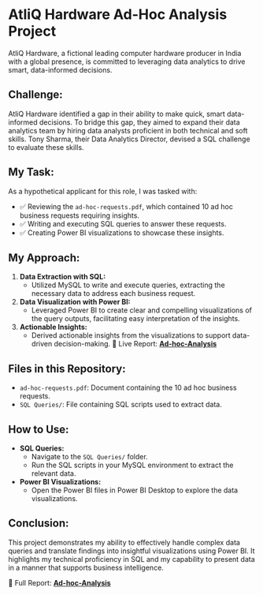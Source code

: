 # AtliQ Hardware Ad-Hoc Analysis Project

AtliQ Hardware, a fictional leading computer hardware producer in India with a global presence, is committed to leveraging data analytics to drive smart, data-informed decisions.

## Challenge:

AtliQ Hardware identified a gap in their ability to make quick, smart data-informed decisions. To bridge this gap, they aimed to expand their data analytics team by hiring data analysts proficient in both technical and soft skills. Tony Sharma, their Data Analytics Director, devised a SQL challenge to evaluate these skills.

## My Task:

As a hypothetical applicant for this role, I was tasked with:

- ✅ Reviewing the `ad-hoc-requests.pdf`, which contained 10 ad hoc business requests requiring insights.
- ✅ Writing and executing SQL queries to answer these requests.
- ✅ Creating Power BI visualizations to showcase these insights.

## My Approach:

1.  **Data Extraction with SQL:**
    -   Utilized MySQL to write and execute queries, extracting the necessary data to address each business request.
2.  **Data Visualization with Power BI:**
    -   Leveraged Power BI to create clear and compelling visualizations of the query outputs, facilitating easy interpretation of the insights.
3.  **Actionable Insights:**
    -   Derived actionable insights from the visualizations to support data-driven decision-making.
🔗 Live Report: [**Ad-hoc-Analysis**](https://app.powerbi.com/view?r=eyJrIjoiYmRkYzk1NWUtNTBjYi00MjNmLTgzMWItZjAwODAwMDhlNWM3IiwidCI6ImM2ZTU0OWIzLTVmNDUtNDAzMi1hYWU5LWQ0MjQ0ZGM1YjJjNCJ9&embedImagePlaceholder=true)

## Files in this Repository:

-   `ad-hoc-requests.pdf`: Document containing the 10 ad hoc business requests.
-   `SQL Queries/`: File containing SQL scripts used to extract data.

## How to Use:

-   **SQL Queries:**
    -   Navigate to the `SQL Queries/` folder.
    -   Run the SQL scripts in your MySQL environment to extract the relevant data.
-   **Power BI Visualizations:**
    -   Open the Power BI files in Power BI Desktop to explore the data visualizations.

## Conclusion:

This project demonstrates my ability to effectively handle complex data queries and translate findings into insightful visualizations using Power BI. It highlights my technical proficiency in SQL and my capability to present data in a manner that supports business intelligence.

🔗 Full Report: [**Ad-hoc-Analysis**](https://app.powerbi.com/view?r=eyJrIjoiYmRkYzk1NWUtNTBjYi00MjNmLTgzMWItZjAwODAwMDhlNWM3IiwidCI6ImM2ZTU0OWIzLTVmNDUtNDAzMi1hYWU5LWQ0MjQ0ZGM1YjJjNCJ9&embedImagePlaceholder=true)
